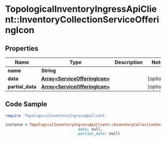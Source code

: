 # TopologicalInventoryIngressApiClient::InventoryCollectionServiceOfferingIcon

## Properties

Name | Type | Description | Notes
------------ | ------------- | ------------- | -------------
**name** | **String** |  | 
**data** | [**Array&lt;ServiceOfferingIcon&gt;**](ServiceOfferingIcon.md) |  | [optional] 
**partial_data** | [**Array&lt;ServiceOfferingIcon&gt;**](ServiceOfferingIcon.md) |  | [optional] 

## Code Sample

```ruby
require 'TopologicalInventoryIngressApiClient'

instance = TopologicalInventoryIngressApiClient::InventoryCollectionServiceOfferingIcon.new(name: null,
                                 data: null,
                                 partial_data: null)
```


